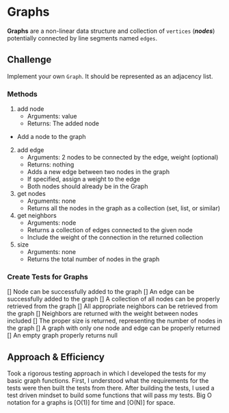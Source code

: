 # Graphs

**Graphs** are a non-linear data structure and collection of `vertices` (***nodes***) potentially connected by line segments named `edges`.


## Challenge

Implement your own `Graph`. It should be represented as an adjacency list.

### Methods
1. add node
   - Arguments: value
   - Returns: The added node
- Add a node to the graph
2. add edge
   - Arguments: 2 nodes to be connected by the edge, weight (optional)
   - Returns: nothing
   - Adds a new edge between two nodes in the graph
   - If specified, assign a weight to the edge
   - Both nodes should already be in the Graph
3. get nodes
   - Arguments: none
   - Returns all the nodes in the graph as a collection (set, list, or similar)
4. get neighbors
   - Arguments: node
   - Returns a collection of edges connected to the given node
   - Include the weight of the connection in the returned collection
5. size
   - Arguments: none
   - Returns the total number of nodes in the graph

### Create Tests for Graphs

[] Node can be successfully added to the graph
[] An edge can be successfully added to the graph
[] A collection of all nodes can be properly retrieved from the graph
[] All appropriate neighbors can be retrieved from the graph
[] Neighbors are returned with the weight between nodes included
[] The proper size is returned, representing the number of nodes in the graph
[] A graph with only one node and edge can be properly returned
[] An empty graph properly returns null

## Approach & Efficiency

Took a rigorous testing approach in which I developed the tests for my basic graph functions. First, I understood what the requirements for the tests were then built the tests from there. After building the tests, I used a test driven mindset to build some functions that will pass my tests.
Big O notation for a graphs is [O(1)] for time and [O(N)] for space.


